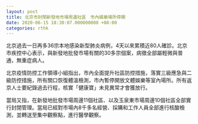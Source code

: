 ```yaml
---
layout: post
title: 北京市封閉新發地市場周邊社區　市內娛樂場所停開
date: 2020-06-15 18:30:07.000000000 +08:00
categories: rthk
---
```


北京過去一日再多36宗本地感染新型肺炎病例，4天以來累積近80人確診。北京市疾控中心表示，與新發地批發市場有關的30多宗個案，病徵全部屬輕微與普通，無重症病人。

北京疫情防控工作領導小組指出，市內全面提升社區防控措施，落實三級應急與二級防控措施，所有關口恢復體溫檢測，市內暫停開放文體娛樂等室內場所。所有返京人士要紀錄過去行程，核實「健康寶」未見異常才會獲放行。

當局又指，在新發地批發市場周邊11個社區、以及玉泉東市場周邊10個社區全部實行封閉管理。當局已經對市場內8千多名經營、採購和工作人員全部進行核酸檢測，並轉送至集中觀察點，進行醫學觀察。
